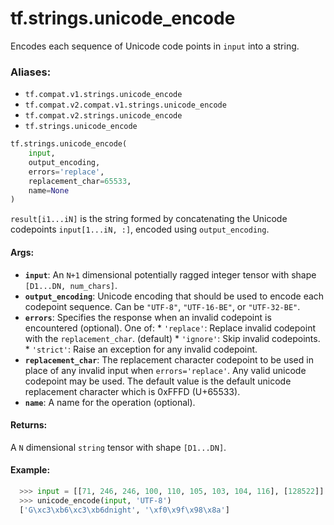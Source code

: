 <div itemscope itemtype="http://developers.google.com/ReferenceObject">
<meta itemprop="name" content="tf.strings.unicode_encode" />
<meta itemprop="path" content="Stable" />
</div>

# tf.strings.unicode_encode

Encodes each sequence of Unicode code points in `input` into a string.

### Aliases:

* `tf.compat.v1.strings.unicode_encode`
* `tf.compat.v2.compat.v1.strings.unicode_encode`
* `tf.compat.v2.strings.unicode_encode`
* `tf.strings.unicode_encode`

``` python
tf.strings.unicode_encode(
    input,
    output_encoding,
    errors='replace',
    replacement_char=65533,
    name=None
)
```

<!-- Placeholder for "Used in" -->

`result[i1...iN]` is the string formed by concatenating the Unicode
codepoints `input[1...iN, :]`, encoded using `output_encoding`.

#### Args:


* <b>`input`</b>: An `N+1` dimensional potentially ragged integer tensor with shape
  `[D1...DN, num_chars]`.
* <b>`output_encoding`</b>: Unicode encoding that should be used to encode each
  codepoint sequence.  Can be `"UTF-8"`, `"UTF-16-BE"`, or `"UTF-32-BE"`.
* <b>`errors`</b>: Specifies the response when an invalid codepoint is encountered
  (optional). One of:
        * `'replace'`: Replace invalid codepoint with the
          `replacement_char`. (default)
        * `'ignore'`: Skip invalid codepoints.
        * `'strict'`: Raise an exception for any invalid codepoint.
* <b>`replacement_char`</b>: The replacement character codepoint to be used in place of
  any invalid input when `errors='replace'`. Any valid unicode codepoint may
  be used. The default value is the default unicode replacement character
  which is 0xFFFD (U+65533).
* <b>`name`</b>: A name for the operation (optional).


#### Returns:

A `N` dimensional `string` tensor with shape `[D1...DN]`.


#### Example:
  ```python
    >>> input = [[71, 246, 246, 100, 110, 105, 103, 104, 116], [128522]]
    >>> unicode_encode(input, 'UTF-8')
    ['G\xc3\xb6\xc3\xb6dnight', '\xf0\x9f\x98\x8a']
  ```